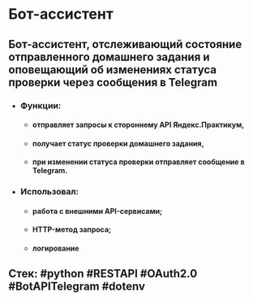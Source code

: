 #  Бот-ассистент

## Бот-ассистент, отслеживающий состояние отправленного домашнего задания и оповещающий об изменениях статуса проверки через сообщения в Telegram

- ### Функции:

    - #### отправляет запросы к стороннему API Яндекс.Практикум,
    - #### получает статус проверки домашнего задания,
    - #### при изменении статуса проверки отправляет сообщение в Telegram.

- ### Использовал:

    - #### работа с внешними API-сервисами;
    - #### HTTP-метод запроса;
    - #### логирование

## Cтек: #python #RESTAPI #OAuth2.0 #BotAPITelegram #dotenv
